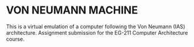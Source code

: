 # VON NEUMANN MACHINE

This is a virtual emulation of a computer following the Von Neumann (IAS) architecture.
Assignment submission for the EG-211 Computer Architecture course.
